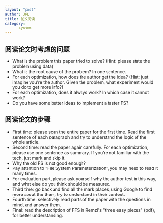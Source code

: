 ```yaml
---
layout: "post"
author: JRL
title: 论文阅读
category:
    - system
---
```


## 阅读论文时考虑的问题

+ What is the problem this paper tried to solve? (Hint: please state the problem using data)
+ What is the root cause of the problem? In one sentence.
+ For each optimization, how does the author get the idea? (Hint: just imagine you’re the author. Given the problem, what experiment would you do to get more info?)
+ For each optimization, does it always work? In which case it cannot work?
+ Do you have some better ideas to implement a faster FS?

## 阅读论文的步骤

+ First time: please scan the entire paper for the first time. Read the first sentence of each paragraph and try to understand the logic of the whole article.
+ Second time: read the paper again carefully. For each optimization, please use one sentence as summary. If you’re not familiar with the tech, just mark and skip it.
+ Why the old FS is not good enough?
+ Pay attention to “File System Parameterization”, you may need to read it many times.
+ For evaluation part, please ask yourself why the author test in this way, and what else do you think should be measured.
+ Third time: go back and find all the mark places, using Google to find more about the them, try to understand in their context.
+ Fourth time: selectively read parts of the paper with the questions in mind, and answer them.
+ Final: read the description of FFS in Remzi's "three easy pieces" (pdf), for better understanding.
